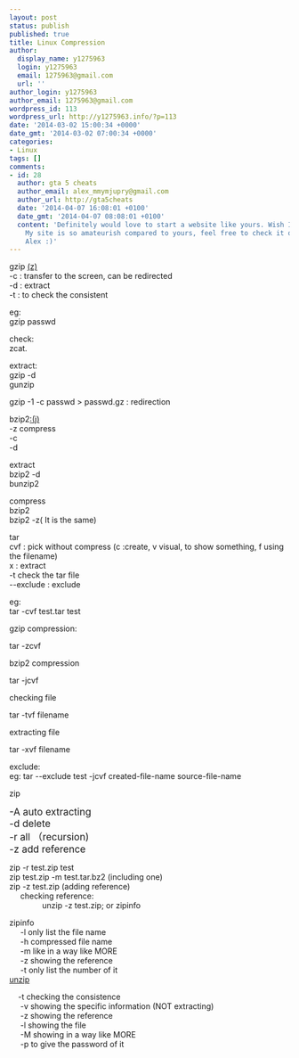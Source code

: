 ```yaml
---
layout: post
status: publish
published: true
title: Linux Compression
author:
  display_name: y1275963
  login: y1275963
  email: 1275963@gmail.com
  url: ''
author_login: y1275963
author_email: 1275963@gmail.com
wordpress_id: 113
wordpress_url: http://y1275963.info/?p=113
date: '2014-03-02 15:00:34 +0000'
date_gmt: '2014-03-02 07:00:34 +0000'
categories:
- Linux
tags: []
comments:
- id: 28
  author: gta 5 cheats
  author_email: alex_mmymjupry@gmail.com
  author_url: http://gta5cheats
  date: '2014-04-07 16:08:01 +0100'
  date_gmt: '2014-04-07 08:08:01 +0100'
  content: 'Definitely would love to start a website like yours. Wish I had the time.
    My site is so amateurish compared to yours, feel free to check it out: http://tinyurl.com/o55af8p
    Alex :)'
---
```

<p>gzip <span style="text-decoration: underline;">(z)</span><br />
-c : transfer to the screen, can be redirected<br />
-d : extract<br />
-t : to check the consistent</p>
<p>eg:<br />
gzip passwd</p>
<p>check:<br />
zcat.</p>
<p>extract:<br />
gzip -d <br />
gunzip </p>
<p>gzip -1 -c passwd &gt; passwd.gz : redirection</p>
<p>bzip2<span style="text-decoration: underline;">:(j)</span><br />
-z compress<br />
-c<br />
-d</p>
<p>extract<br />
bzip2 -d<br />
bunzip2</p>
<p>compress<br />
bzip2 <br />
bzip2 -z( It is the same)</p>
<p>tar<br />
cvf : pick without compress (c :create, v visual, to show something, f using the filename)<br />
x : extract<br />
-t check the tar file<br />
--exclude : exclude</p>
<p>eg:<br />
tar -cvf test.tar test</p>
<p>gzip compression:</p>
<p>tar -zcvf </p>
<p>bzip2 compression</p>
<p>tar -jcvf </p>
<p>checking file</p>
<p>tar -tvf filename</p>
<p>extracting file</p>
<p>tar -xvf filename</p>
<p>exclude:<br />
eg: tar --exclude test -jcvf created-file-name source-file-name</p>
<p>zip</p>
<p><span style="font-size: 13pt;">-A auto extracting<br />
-d delete<br />
-r all （recursion)<br />
-z add reference</p>
<p>zip -r test.zip test<br />
zip test.zip -m test.tar.bz2 (including one)<br />
zip -z test.zip (adding reference)<br />
     checking reference:<br />
               unzip -z test.zip; or zipinfo</p>
<p>zipinfo<br />
</span>     -l only list the file name<br />
     -h compressed file name       <br />
     -m like in a way like MORE<br />
     -z showing the reference<br />
     -t only list the number of it<br />
<span style="text-decoration: underline;">unzip</span></p>
<p>    -t checking the consistence<br />
     -v showing the specific information (NOT extracting)<br />
     -z showing the reference<br />
     -l showing the file<br />
     -M showing in a way like MORE<br />
     -p to give the password of it</p>
